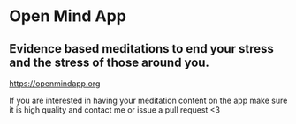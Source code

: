 # Open Mind App
## Evidence based meditations to end your stress and the stress of those around you.
https://openmindapp.org
  
  If you are interested in having your meditation content on the app make sure it is high quality and contact me or issue a pull request <3
